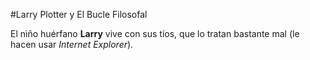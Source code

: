 #Larry Plotter y El Bucle Filosofal

El niño huérfano **Larry** vive con sus tíos,
que lo tratan bastante mal (le hacen usar *Internet Explorer*).
